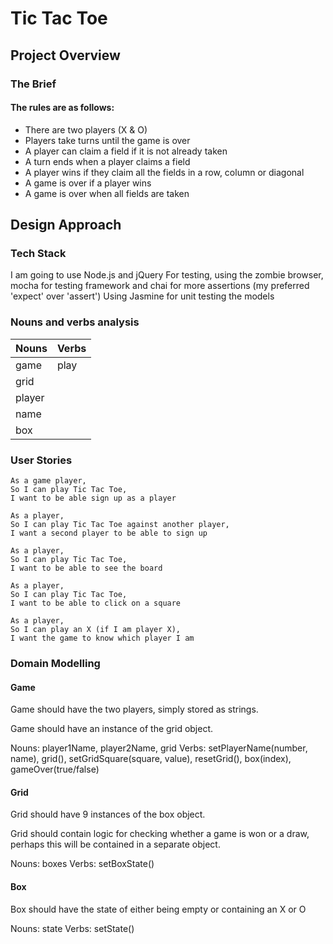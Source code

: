 # Tic Tac Toe

## Project Overview

### The Brief

#### The rules are as follows:

- There are two players (X & O)
- Players take turns until the game is over
- A player can claim a field if it is not already taken
- A turn ends when a player claims a field
- A player wins if they claim all the fields in a row, column or diagonal
- A game is over if a player wins
- A game is over when all fields are taken

## Design Approach

### Tech Stack

I am going to use Node.js and jQuery
For testing, using the zombie browser, mocha for testing framework and chai for more assertions (my preferred 'expect' over 'assert')
Using Jasmine for unit testing the models

### Nouns and verbs analysis

| Nouns   |   Verbs |
|---------|---------|
|game     | play    |
|grid     |         |
|player   |         |
|name     |         |
|box      |         |


### User Stories


```
As a game player,
So I can play Tic Tac Toe,
I want to be able sign up as a player

As a player,
So I can play Tic Tac Toe against another player,
I want a second player to be able to sign up

As a player,
So I can play Tic Tac Toe,
I want to be able to see the board

As a player,
So I can play Tic Tac Toe, 
I want to be able to click on a square

As a player,
So I can play an X (if I am player X),
I want the game to know which player I am
```


### Domain Modelling

#### Game

Game should have the two players, simply stored as strings.

Game should have an instance of the grid object.

Nouns: player1Name, player2Name, grid
Verbs: setPlayerName(number, name), grid(), setGridSquare(square, value), resetGrid(), box(index), gameOver(true/false)

#### Grid

Grid should have 9 instances of the box object.

Grid should contain logic for checking whether a game is won or a draw, perhaps this will be contained in a separate object.

Nouns: boxes
Verbs: setBoxState()

#### Box

Box should have the state of either being empty or containing an X or O

Nouns: state
Verbs: setState()